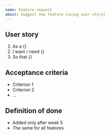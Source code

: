 ```yaml
---
name: Feature request
about: Suggest new feature (using user story)
---
```


## User story
1. As a {}
2. I want / need {}
3. So that {}

## Acceptance criteria
* Criterion 1
* Criterion 2
* ...

## Definition of done
* Added only after week 5
* The same for all features
